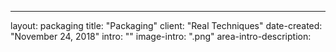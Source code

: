 ---
layout: packaging
title: "Packaging"
client: "Real Techniques"
date-created: "November 24, 2018"
intro: ""
image-intro: ".png"
area-intro-description:
